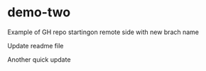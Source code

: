# demo-two
Example of GH repo startingon remote side with new brach name


Update readme file

Another quick update
